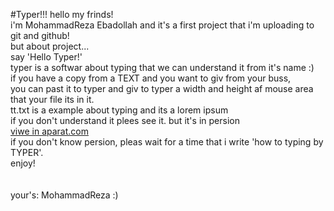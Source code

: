 #Typer!!!
hello my frinds!</br>
i'm MohammadReza Ebadollah and it's a first project that i'm uploading to git and github!</br>
but about project...</br>
say 'Hello Typer!'</br>
typer is a softwar about typing that we can understand it from it's name :)</br>
if you have a copy from a TEXT and you want to giv from your buss,</br>
you can past it to typer and giv to typer a width and height af mouse area that your file its in it.</br>
tt.txt is a example about typing and its a lorem ipsum</br>
if you don't understand it plees see it. but it's in persion</br>
<a href='https://www.aparat.com/v/HmVBZ'> viwe in aparat.com</a></br>
if you don't know persion, pleas wait for a time that i write 'how to typing by TYPER'.</br>
enjoy!</br>
</br></br>
your's: MohammadReza :)</br>
